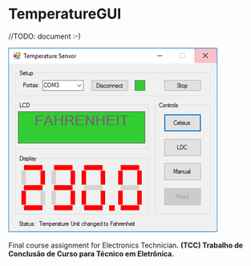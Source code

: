 # TemperatureGUI

//TODO: document :-)

<img src="https://raw.githubusercontent.com/natanael7/gh-assets/master/TemperatureGUI/img1.png" width="417">

Final course assignment for Electronics Technician.
**(TCC) Trabalho de Conclusão de Curso para Técnico em Eletrônica.**